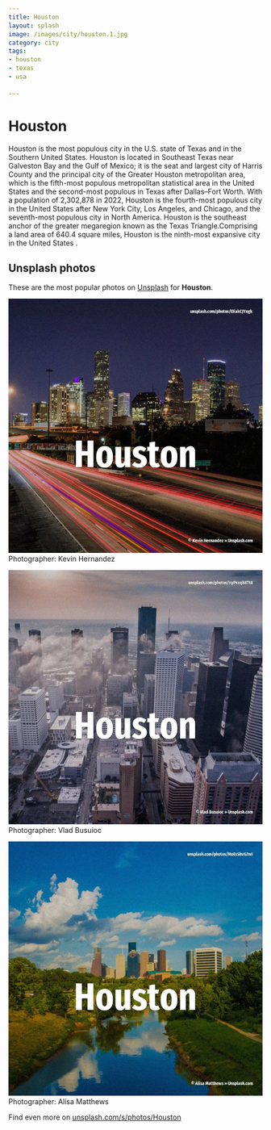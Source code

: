 ```yaml
---
title: Houston
layout: splash
image: /images/city/houston.1.jpg
category: city
tags:
- houston
- texas
- usa

---
```

# Houston

Houston  is the most populous city in the U.S. state of Texas and in the Southern United States. Houston is located in Southeast Texas near Galveston Bay and the Gulf of Mexico; it is the seat and  largest city of Harris County and the principal city of the Greater Houston metropolitan area,  which is the fifth-most populous metropolitan statistical area in the United States and the  second-most populous in Texas after Dallas–Fort Worth. With a population of 2,302,878 in 2022, Houston is the fourth-most populous city in the United  States after New York City, Los Angeles, and Chicago, and the seventh-most populous city in North  America. Houston is the southeast anchor of the greater megaregion known as the Texas Triangle.Comprising a  land area of 640.4 square miles, Houston is the ninth-most expansive city in the United States . 

 
## Unsplash photos
These are the most popular photos on [Unsplash](https://unsplash.com) for **Houston**.
 
![Houston](/images/city/houston.1.jpg)
Photographer:  Kevin Hernandez
 
![Houston](/images/city/houston.2.jpg)
Photographer:  Vlad Busuioc
 
![Houston](/images/city/houston.3.jpg)
Photographer:  Alisa Matthews
 
Find even more on [unsplash.com/s/photos/Houston](https://unsplash.com/s/photos/Houston)
 
